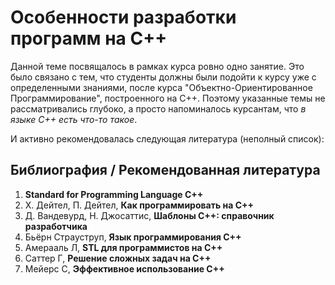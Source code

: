 # Особенности разработки программ на С++

Данной теме посвящалось в рамках курса ровно одно занятие. Это было связано с тем, что студенты должны были подойти к курсу уже с определенными знаниями, после курса "Объектно-Ориентированное Программирование", построенного на С++. Поэтому указанные темы не рассматривались глубоко, а просто напоминалось курсантам, что _в языке С++ есть что-то такое_.

И активно рекомендовалась следующая литература \(неполный список\):

## Библиография / Рекомендованная литература

1. **Standard for Programming Language C++**
2. Х. Дейтел, П. Дейтел, **Как программировать на C++**
3. Д. Вандевурд, Н. Джосаттис, **Шаблоны C++: справочник разработчика**
4. Бьёрн Страуструп, **Язык программирования C++**
5. Амерааль Л, **STL для программистов на С++**
6. Саттер Г, **Решение сложных задач на С++**
7. Мейерс С, **Эффективное использование С++**

